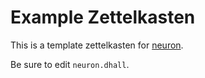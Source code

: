 # Example Zettelkasten

This is a template zettelkasten for [neuron](https://neuron.zettel.page/). 

Be sure to edit `neuron.dhall`.
